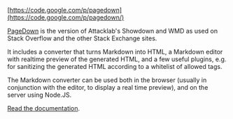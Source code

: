 [https://code.google.com/p/pagedown](https://code.google.com/p/pagedown/)

[PageDown](https://code.google.com/p/pagedown/wiki/PageDown) is the version of Attacklab's Showdown and WMD as used on Stack Overflow and the other Stack Exchange sites.

It includes a converter that turns Markdown into HTML, a Markdown editor with realtime preview of the generated HTML, and a few useful plugins, e.g. for sanitizing the generated HTML according to a whitelist of allowed tags.

The Markdown converter can be used both in the browser (usually in conjunction with the editor, to display a real time preview), and on the server using Node.JS.

[Read the documentation](http://code.google.com/p/pagedown/wiki/PageDown).